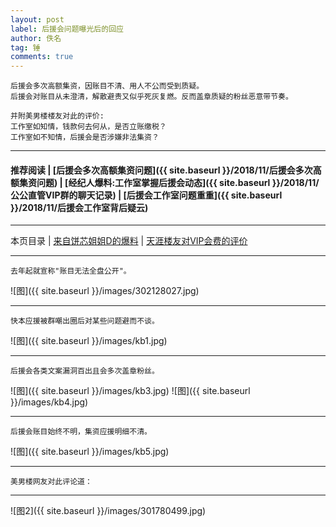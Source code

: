 ```yaml
---
layout: post
label: 后援会问题曝光后的回应
author: 佚名
tag: 锤
comments: true
---
```


    后援会多次高额集资，因账目不清、用人不公而受到质疑。
    后援会对账目从未澄清，解散避责又似乎死灰复燃。反而盖章质疑的粉丝恶意带节奏。
    
    并附美男楼楼友对此的评价:
    工作室如知情，钱款何去何从，是否立账缴税？
    工作室如不知情，后援会是否涉嫌非法集资？
    
---
#### 推荐阅读 \| [后援会多次高额集资问题]({{ site.baseurl }}/2018/11/后援会多次高额集资问题) \| [经纪人爆料:工作室掌握后援会动态]({{ site.baseurl }}/2018/11/公公直管VIP群的聊天记录) \| [后援会工作室问题重重]({{ site.baseurl }}/2018/11/后援会工作室背后疑云)
---

本页目录 \| [来自饼芯姐姐D的爆料](#dxjja) \| [天涯楼友对VIP会费的评价](#dxjjb)


<a class="anchor" name="dxjja"></a>


---

    去年起就宣称"账目无法全盘公开"。

![图]({{ site.baseurl }}/images/302128027.jpg)

---

    快本应援被群嘲出圈后对某些问题避而不谈。

![图]({{ site.baseurl }}/images/kb1.jpg)

---

    后援会各类文案漏洞百出且会多次盖章粉丝。


![图]({{ site.baseurl }}/images/kb3.jpg)
![图]({{ site.baseurl }}/images/kb4.jpg)

---

    后援会账目始终不明，集资应援明细不清。

![图]({{ site.baseurl }}/images/kb5.jpg)


----

<a class="anchor" name="dxjjb"></a>

    美男楼网友对此评论道：
    
----

![图2]({{ site.baseurl }}/images/301780499.jpg)